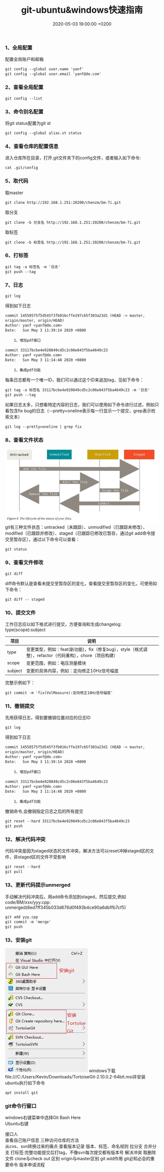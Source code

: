 ﻿---
layout: post
title:  "git-ubuntu&windows快速指南"
date:   2020-05-03 19:00:00 +0200
categories: git
---
### 1、全局配置
配置全局账户和邮箱
```
git config --global user.name 'yanf'
git config --global user.email 'yanf@de.com'
```
### 2、查看全局配置
```
git config --list
```
### 3、命令别名配置
将git status配置为git st
```
git config --global alias.st status
```
### 4、查看仓库的配置信息
进入仓库所在目录，打开.git文件夹下的config文件，或者输入如下命令:
```
cat .git/config
```

### 5、取代码
取master
```
git clone http://192.168.1.251:20200/chenzm/bm-7i.git
```
取分支   
```
git clone -b 分支名 http://192.168.1.251:20200/chenzm/bm-7i.git
```
取标签
```
git clone -b 标签名 http://192.168.1.251:20200/chenzm/bm-7i.git
```
### 6、打标签
```
git tag -a 标签名 -m '日志'
git push --tag
```

### 7、日志
```
git log
```
得到如下日志
```
commit 14550575f5d545f3fb016cffe197c65f303a23d1 (HEAD -> master, origin/master, origin/HEAD)
Author: yanf <yanf@de.com>
Date:   Sun May 3 11:39:14 2020 +0800

    1、增加pdf接口

commit 33117bcbe4e920849cd5c2c06e843f5ba4649c23
Author: yanf <yanf@de.com>
Date:   Sun May 3 11:14:48 2020 +0800

    1、集成pdf功能
```

每条日志都有一个唯一ID，我们可以通过这个ID来追加tag，见如下命令：   
```
git tag -a 标签名 33117bcbe4e920849cd5c2c06e843f5ba4649c23 -m '日志'
git push --tag
```
如果日志太多，只想看特定内容的日志，我们可以使用如下命令进行过滤，例如只看包含fix bug的日志（--pretty=oneline表示每一行显示一个提交，grep表示检索文本）
```
git log --pretty=oneline | grep fix
```

### 8、查看文件状态
![image](/img/2020-05-03-git-ubuntu&windows快速指南/status.jpg "image")  
git有三种文件状态：untracked（未跟踪）、unmodified（已跟踪未修改）、modified（已跟踪并修改）、staged（已跟踪已修改已暂存，通过git add命令提交至暂存区），通过以下命令可以查看：
```
git status
```
### 9、查看文件修改
```
git diff
```
diff命令默认是查看未提交至暂存区的变化，查看提交至暂存区的变化，可使用如下命令：
```
git diff -- staged
```

### 10、提交文件
工作日志应以如下格式进行提交，方便查询和生成changelog:   
type(scope):subject  

项目|说明   
-|-  
type|变更类型，例如：feat(新功能)，fix（修复bug），style（格式调整），refactor（代码重构），chore（项目构建）  
scope|变更范围，例如：电压测量模块  
subject|变更的具体内容，例如：定向修正10Hz信号幅度  

完整示例如下：
```
git commit -m 'fix(VolMeasure):定向修正10Hz信号幅度'
```

### 11、撤销提交
先用获得日志，得到要撤销位置对应的日志ID
```
git log
```
得到如下日志
```
commit 14550575f5d545f3fb016cffe197c65f303a23d1 (HEAD -> master, origin/master, origin/HEAD)
Author: yanf <yanf@de.com>
Date:   Sun May 3 11:39:14 2020 +0800

    1、增加pdf接口

commit 33117bcbe4e920849cd5c2c06e843f5ba4649c23
Author: yanf <yanf@de.com>
Date:   Sun May 3 11:14:48 2020 +0800

    1、集成pdf功能
```
撤销命令,会撤销指定日志之后的所有提交
```
git reset --hard 33117bcbe4e920849cd5c2c06e843f5ba4649c23
git push
```

### 12、解决代码冲突
代码冲突是因为staged状态的文件冲突，解决方法可以reset冲掉staged区的文件，非staged区的文件不受影响
```
git reset --hard
git pull
```

### 13、更新代码提示unmerged
手动解决代码冲突后，用add命令添加到staged，然后提交,例如code/BM/xxx/yyy.cpp: unmerged(6ed7ff345b033d676d0f493b4ce90a6db1fb7cf5)
```
git add yyy.cpp
git commit -m 'merge'
git push
```

### 13、安装git
![image](/img/2020-05-03-git-ubuntu&windows快速指南/git&tgit.jpg "image")
windows下载file:///C:/Users/Kevin/Downloads/TortoiseGit-2.10.0.2-64bit.msi并安装
ubuntu执行如下命令
```
apt install git
```

### git命令行窗口
windows右键菜单中选择Git Bash Here   
Ubuntu右键

接口人   
查看自己账户信息
三种访问仓库的方法   
从cvs、svn转换过来的痛点
查看版本记录
版本、标签、命名规则
拉分支
合并分支
打标签:完整功能提交后打tag，不像svn每次提交都有版本号
解决冲突
取删除文件
clone与check out 区别
origin与master区别
git add作用
git必知必会的重要命令
版本申请流程
